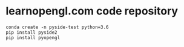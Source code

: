 # learnopengl.com code repository

```
conda create -n pyside-test python=3.6
pip install pyside2
pip install pyopengl
```
